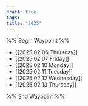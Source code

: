 ```yaml
---
draft: true
tags:
title: "2025"
---
```


%% Begin Waypoint %%

- [[2025 02 06 Thursday]]
- [[2025 02 07 Friday]]
- [[2025 02 10 Monday]]
- [[2025 02 11 Tuesday]]
- [[2025 02 12 Wednesday]]
- [[2025 02 13 Thursday]]

%% End Waypoint %%
